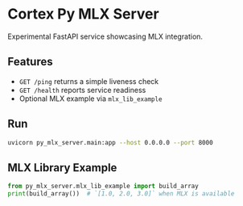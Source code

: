 # Cortex Py MLX Server

Experimental FastAPI service showcasing MLX integration.

## Features

- `GET /ping` returns a simple liveness check
- `GET /health` reports service readiness
- Optional MLX example via `mlx_lib_example`

## Run

```bash
uvicorn py_mlx_server.main:app --host 0.0.0.0 --port 8000
```

## MLX Library Example

```python
from py_mlx_server.mlx_lib_example import build_array
print(build_array())  # `[1.0, 2.0, 3.0]` when MLX is available
```
